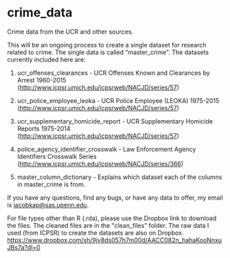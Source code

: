 # crime_data
Crime data from the UCR and other sources. 

This will be an ongoing process to create a single dataset for research related to crime. The single data is called "master_crime". The datasets currently included here are:

1. ucr_offenses_clearances - UCR Offenses Known and Clearances by Arrest 1960-2015 (http://www.icpsr.umich.edu/icpsrweb/NACJD/series/57)

2. ucr_police_employee_leoka - UCR Police Employee (LEOKA) 1975-2015 (http://www.icpsr.umich.edu/icpsrweb/NACJD/series/57)

3. ucr_supplementary_homicide_report - UCR Supplementary Homicide Reports 1975-2014 (http://www.icpsr.umich.edu/icpsrweb/NACJD/series/57)

4. police_agency_identifier_crosswalk - Law Enforcement Agency Identifiers Crosswalk Series (http://www.icpsr.umich.edu/icpsrweb/NACJD/series/366)

5. master_column_dictionary - Explains which dataset each of the columns in master_crime is from. 


If you have any questions, find any bugs, or have any data to offer, my email is jacobkap@sas.upenn.edu.


For file types other than R (.rda), please use the Dropbox link to download the files. The cleaned files are in the "clean_files" folder. The raw data I used (from ICPSR) to create the datasets are also on Dropbox. https://www.dropbox.com/sh/9jy8ds057h7m00d/AACC082n_hahaKooNnxuJBs7a?dl=0
